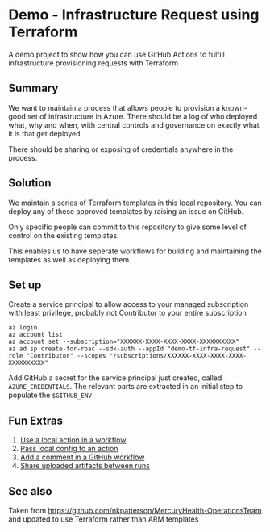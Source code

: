 # Demo - Infrastructure Request using Terraform
A demo project to show how you can use GitHub Actions to fulfill infrastructure provisioning requests with Terraform

## Summary

We want to maintain a process that allows people to provision a known-good set of infrastructure in Azure. There should be a log of who deployed what, why and when, with central controls and governance on exactly what it is that get deployed.

There should be sharing or exposing of credentials anywhere in the process.

## Solution

We maintain a series of Terraform templates in this local repository. You can deploy any of these approved templates by raising an issue on GitHub.

Only specific people can commit to this repository to give some level of control on the existing templates.

This enables us to have seperate workflows for building and maintaining the templates as well as deploying them.

## Set up

Create a service principal to allow access to your managed subscription with least privilege, probably not Contributor to your entire subscription

```
az login
az account list
az account set --subscription="XXXXXX-XXXX-XXXX-XXXX-XXXXXXXXXX"
az ad sp create-for-rbac --sdk-auth --appId "demo-tf-infra-request" --role "Contributor" --scopes "/subscriptions/XXXXXX-XXXX-XXXX-XXXX-XXXXXXXXXX"
```

Add GitHub a secret for the service principal just created, called `AZURE_CREDENTIALS`. The relevant parts are extracted in an initial step to populate the `$GITHUB_ENV`

## Fun Extras

1. [Use a local action in a workflow](.github/workflows/env-req-workflow.yml#L24)
1. [Pass local config to an action](infrastructure/templates.json)
1. [Add a comment in a GitHub workflow](.github/workflows/env-req-workflow.yml#L118-L123)
1. [Share uploaded artifacts between runs](.github/workflows/env-req-workflow.yml#L164-L169)

## See also

Taken from https://github.com/nkpatterson/MercuryHealth-OperationsTeam and updated to use Terraform rather than ARM templates
